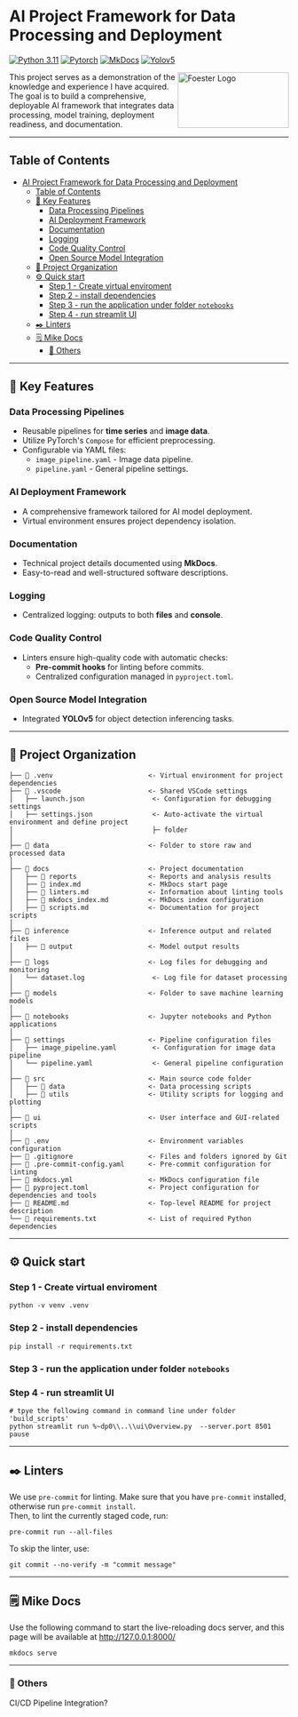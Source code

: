 # AI Project Framework for Data Processing and Deployment

[![Python 3.11](https://img.shields.io/badge/python-3.11-blue.svg)](https://www.python.org/downloads/release/python-3110/)
[![Pytorch](https://img.shields.io/badge/pytorch-compose-orange.svg)](https://pytorch.org/vision/0.19/generated/torchvision.transforms.Compose.html)
[![MkDocs](https://img.shields.io/badge/MkDocs-green.svg)](https://squidfunk.github.io/mkdocs-material/getting-started/)
[![Yolov5](https://img.shields.io/badge/Yolo-v5-blue.svg)](https://github.com/ultralytics/yolov5)

<img align="right"
src="https://www.foerstergroup.de/typo3conf/ext/wr/Resources/Public/img/foe_logo.svg"
alt="Foester Logo" width=200 height=100>

This project serves as a demonstration of the knowledge and experience I have acquired. The goal is to build a comprehensive, deployable AI framework that integrates data processing, model training, deployment readiness, and documentation.

---

## Table of Contents

- [AI Project Framework for Data Processing and Deployment](#ai-project-framework-for-data-processing-and-deployment)
  - [Table of Contents](#table-of-contents)
  - [📌 Key Features](#-key-features)
    - [Data Processing Pipelines](#data-processing-pipelines)
    - [AI Deployment Framework](#ai-deployment-framework)
    - [Documentation](#documentation)
    - [Logging](#logging)
    - [Code Quality Control](#code-quality-control)
    - [Open Source Model Integration](#open-source-model-integration)
  - [📂 Project Organization](#-project-organization)
  - [⚙️ Quick start](#️-quick-start)
    - [Step 1 - Create virtual enviroment](#step-1---create-virtual-enviroment)
    - [Step 2 - install dependencies](#step-2---install-dependencies)
    - [Step 3 - run the application under folder `notebooks`](#step-3---run-the-application-under-folder-notebooks)
    - [Step 4 - run streamlit UI](#step-4---run-streamlit-ui)
  - [✒️ Linters](#️-linters)
  - [🗒️ Mike Docs](#️-mike-docs)
    - [📜 Others](#-others)

---

## 📌 Key Features

### Data Processing Pipelines

- Reusable pipelines for **time series** and **image data**.  
- Utilize PyTorch's `Compose` for efficient preprocessing.  
- Configurable via YAML files:  
  - `image_pipeline.yaml` - Image data pipeline.  
  - `pipeline.yaml` - General pipeline settings.  

### AI Deployment Framework

- A comprehensive framework tailored for AI model deployment.  
- Virtual environment ensures project dependency isolation.

### Documentation

- Technical project details documented using **MkDocs**.  
- Easy-to-read and well-structured software descriptions.

### Logging

- Centralized logging: outputs to both **files** and **console**.  

### Code Quality Control

- Linters ensure high-quality code with automatic checks:
  - **Pre-commit hooks** for linting before commits.  
  - Centralized configuration managed in `pyproject.toml`.

### Open Source Model Integration

- Integrated **YOLOv5** for object detection inferencing tasks.

---

## 📂 Project Organization
  
    ├── 📂 .venv                        <- Virtual environment for project dependencies
    ├── 📂 .vscode                      <- Shared VSCode settings
    │   ├── launch.json                 <- Configuration for debugging settings
    │   ├── settings.json               <- Auto-activate the virtual environment and define project
    │                                   ├─ folder
    │
    ├── 📂 data                         <- Folder to store raw and processed data
    │
    ├── 📂 docs                         <- Project documentation
    │   ├── 📂 reports                  <- Reports and analysis results
    │   ├── 📃 index.md                 <- MkDocs start page
    │   ├── 📃 linters.md               <- Information about linting tools
    │   ├── 📃 mkdocs_index.md          <- MkDocs index configuration
    │   ├── 📃 scripts.md               <- Documentation for project scripts
    │
    ├── 📂 inference                    <- Inference output and related files
    │   ├── 📂 output                   <- Model output results
    │
    ├── 📂 logs                         <- Log files for debugging and monitoring
    │   └── dataset.log                 <- Log file for dataset processing
    │
    ├── 📂 models                       <- Folder to save machine learning models
    │
    ├── 📂 notebooks                    <- Jupyter notebooks and Python applications
    │
    ├── 📂 settings                     <- Pipeline configuration files
    │   ├── image_pipeline.yaml         <- Configuration for image data pipeline
    │   └── pipeline.yaml               <- General pipeline configuration
    │
    ├── 📂 src                          <- Main source code folder
    │   ├── 📂 data                     <- Data processing scripts
    │   ├── 📂 utils                    <- Utility scripts for logging and plotting
    │
    ├── 📂 ui                           <- User interface and GUI-related scripts
    │
    ├── 📃 .env                         <- Environment variables configuration
    ├── 📃 .gitignore                   <- Files and folders ignored by Git
    ├── 📃 .pre-commit-config.yaml      <- Pre-commit configuration for linting
    ├── 📃 mkdocs.yml                   <- MkDocs configuration file
    ├── 📃 pyproject.toml               <- Project configuration for dependencies and tools
    ├── 📃 README.md                    <- Top-level README for project description
    └── 📃 requirements.txt             <- List of required Python dependencies

---

## ⚙️ Quick start

### Step 1 - Create virtual enviroment

    python -v venv .venv

### Step 2 - install dependencies

    pip install -r requirements.txt

### Step 3 - run the application under folder `notebooks`

### Step 4 - run streamlit UI

    # tpye the following command in command line under folder 'build_scripts'
    python streamlit run %~dp0\\..\\ui\Overview.py  --server.port 8501
    pause

---

## ✒️ Linters

We use `pre-commit` for linting. Make sure that you have `pre-commit` installed, otherwise run `pre-commit install`.  
Then, to lint the currently staged code, run:

    pre-commit run --all-files

To skip the linter, use:

    git commit --no-verify -m "commit message"

---

## 🗒️ Mike Docs

Use the following command to start the live-reloading docs server, and this page will be available at <http://127.0.0.1:8000/>

    mkdocs serve

---

### 📜 Others

CI/CD Pipeline Integration? 

